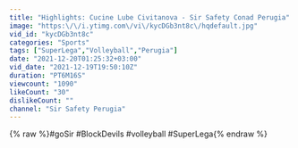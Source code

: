 ```yaml
---
title: "Highlights: Cucine Lube Civitanova - Sir Safety Conad Perugia"
image: "https:\/\/i.ytimg.com\/vi\/kycDGb3nt8c\/hqdefault.jpg"
vid_id: "kycDGb3nt8c"
categories: "Sports"
tags: ["SuperLega","Volleyball","Perugia"]
date: "2021-12-20T01:25:32+03:00"
vid_date: "2021-12-19T19:50:10Z"
duration: "PT6M16S"
viewcount: "1090"
likeCount: "30"
dislikeCount: ""
channel: "Sir Safety Perugia"
---
```

{% raw %}#goSir #BlockDevils #volleyball #SuperLega{% endraw %}

